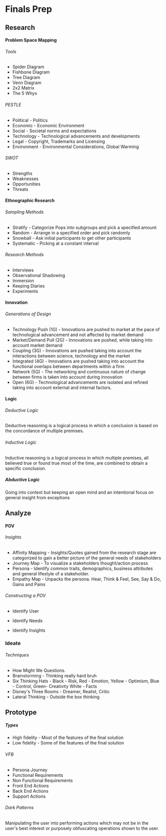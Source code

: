 # Finals Prep

## Research

#### Problem Space Mapping

###### Tools

-   Spider Diagram
-   Fishbone Diagram
-   Tree Diagram
-   Venn Diagram
-   2x2 Matrix
-   The 5 Whys

###### PESTLE

-   Political - Politics
-   Economic - Economic Environment
-   Social - Societal norms and expectations
-   Technology - Technological advancements and developments
-   Legal - Copyright, Trademarks and Licensing
-   Environment - Environmental Considerations, Global Warming

###### SWOT

-   Strengths
-   Weaknesses
-   Opportunities
-   Threats

#### Ethnographic Research

###### Sampling Methods

-   Stratify - Categorize Pops into subgroups and pick a specified amount
-   Random - Arrange in a specified order and pick randomly
-   Snowball - Ask initial participants to get other participants
-   Systematic - Picking at a constant interval

###### Research Methods

-   Interviews
-   Observational Shadowing
-   Immersion
-   Keeping Diaries
-   Experiments

#### Innovation

###### Generations of Design

-   Technology Push (1G) - Innovations are pushed to market at the pace of technological advancement and not affected by market demand
-   Market/Demand Pull (2G) - Innovations are pushed, while taking into account market demand
-   Coupling (3G) - Innovations are pushed taking into account the interactions between science, technology and the market
-   Integrated (4G) - Innovations are pushed taking into account the functional overlaps between departments within a firm
-   Network (5G) - The networking and continuous nature of change between firms is taken into account during innovation
-   Open (6G) - Technological advancements are isolated and refined taking into account external and internal factors.

#### Logic

###### Deductive Logic

Deductive reasoning is a logical process in which a conclusion is based on the concordance of multiple premises.

###### Inductive Logic

Inductive reasoning is a logical process in which multiple premises, all believed true or found true most of the time, are combined to obtain a specific conclusion.

##### Abductive Logic

Going into context but keeping an open mind and an intentional focus on general insight from exceptions

## Analyze

#### POV

###### Insights

-   Affinity Mapping - Insights/Quotes gained from the research stage are categorized to gain a better picture of the general needs of stakeholders
-   Journey Map - To visualize a stakeholders thought/action process
-   Persona - Identify common traits, demographics, business attributes and general lifestyle of a stakeholder.
-   Empathy Map - Unpacks the persona. Hear, Think & Feel, See, Say & Do, Gains and Pains

###### Constructing a POV

-   Identify User

-   Identify Needs

-   Identify Insights

### Ideate

###### Techniques

-   How Might We Questions.
-   Brainstorming - Thinking really hard bruh
-   Six Thinking Hats - Black - Risk, Red - Emotion, Yellow - Optimism, Blue - Control, Green- Creativity White - Facts
-   Disney's Three Rooms - Dreamer, Realist, Critic
-   Lateral Thinking - Outside the box thinking

## Prototype

##### Types

-   High fidelity - Most of the features of the final solution
-   Low fidelity - Some of the features of the final solution

###### VFB

-   Persona Journey
-   Functional Requirements
-   Non Functional Requirements
-   Front End Actions
-   Back End Actions
-   Support Actions

###### Dark Patterns

Manipulating the user into performing actions which may not be in the user's best interest or purposely obfuscating operations shown to the user.
